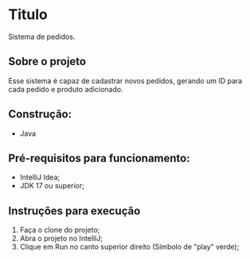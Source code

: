 # Titulo
Sistema de pedidos.

## Sobre o projeto
Esse sistema é capaz de cadastrar novos pedidos, gerando um ID para cada pedido e produto adicionado.

## Construção:
- Java

## Pré-requisitos para funcionamento:
- IntelliJ Idea;
- JDK 17 ou superior;

## Instruções para execução
1. Faça o clone do projeto;
2. Abra o projeto no IntelliJ;
3. Clique em Run no canto superior direito (Símbolo de "play" verde);